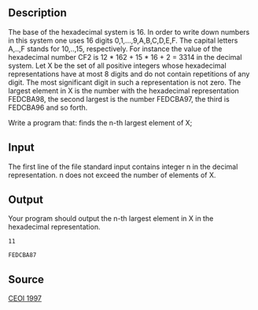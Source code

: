 <h2>Description</h2><p>The base of the hexadecimal system is 16. In order to write down numbers in this system one uses 16 digits 0,1,...,9,A,B,C,D,E,F. The capital letters A,..,F stands for 10,..,15, respectively. For instance the value of the hexadecimal number CF2 is 12 * 162 + 15 * 16 + 2 = 3314 in the decimal system. Let X be the set of all positive integers whose hexadecimal representations have at most 8 digits and do not contain repetitions of any digit. The most significant digit in such a representation is not zero. The largest element in X is the number with the hexadecimal representation FEDCBA98, the second largest is the number FEDCBA97, the third is FEDCBA96 and so forth. 
</p>Write a program that: finds the n-th largest element of X; <h2>Input</h2><p>The first line of the file standard input contains integer n in the decimal representation. n does not exceed the number of elements of X.</p><h2>Output</h2><p>Your program should output the n-th largest element in X in the hexadecimal representation.</p><pre><code class="language-input1">11
</code></pre><pre><code class="language-output1">FEDCBA87
</code></pre><h2>Source</h2><a href="searchproblem?field=source&amp;key=CEOI+1997">CEOI 1997</a>